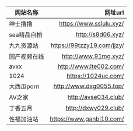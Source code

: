 网站名称|网址url
---|---:
绅士撸撸|https://www.sslulu.xyz/|
sea精品自拍|http://s8d06.xyz/|
九九资源站|https://99tzzy19.com/jjzy/|
国产视频在线|http://www.91mg.xyz/
avxx|http://www.lte002.com/
1024|https://1024uc.com/
大西瓜porn|http://www.dxg0055.top/
AV之家|http://avse034.club/
丁香五月|http://dxwy029.club/
性福加油站|https://www.ganbi10.com/
